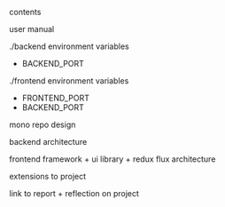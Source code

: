 contents

user manual

./backend environment variables
- BACKEND_PORT

./frontend environment variables
- FRONTEND_PORT
- BACKEND_PORT

mono repo design

backend architecture

frontend framework + ui library + redux flux architecture

extensions to project

link to report + reflection on project
